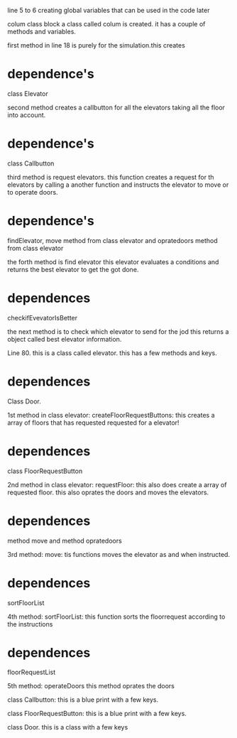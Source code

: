 line 5 to 6
creating global variables that can be used in the code later

colum class block
a class called colum is created.
it has a couple of methods and variables.

first method in line 18 is purely for the simulation.this creates
# dependence's
class Elevator 

second method creates a callbutton for all the elevators taking all the floor into account.
# dependence's 
class Callbutton 

third method is request elevators. this function creates a request for th elevators by calling a another function and instructs the elevator to move or to operate doors.
# dependence's
findElevator, move method from class elevator and opratedoors method from class elevator 

the forth method is find elevator
this elevator evaluates a conditions and returns the best elevator to get the got done. 
# dependences 
checkifEvevatorIsBetter

the next method is to check which elevator to send for the jod this returns a object called best elevator information.

Line 80.
this is a class called elevator.
this has a few methods and keys.
# dependences 
 Class Door.

1st method in class elevator:
createFloorRequestButtons:
this  creates a array of floors that has requested requested for a elevator!
# dependences 
class FloorRequestButton

2nd method in class elevator:
requestFloor:
this also does create a array of requested floor. this also oprates the doors and moves the elevators.
# dependences 
method move and method opratedoors

3rd method:
move:
tis functions moves the elevator as and when instructed.
# dependences 
sortFloorList

4th method:
sortFloorList:
this function sorts the floorrequest according to the instructions
# dependences
floorRequestList

5th method:
operateDoors
this method oprates the doors

class Callbutton:
this is a blue print with a few keys.

class FloorRequestButton:
this is a blue print with a few keys.

class Door.
this is a class with a few keys







